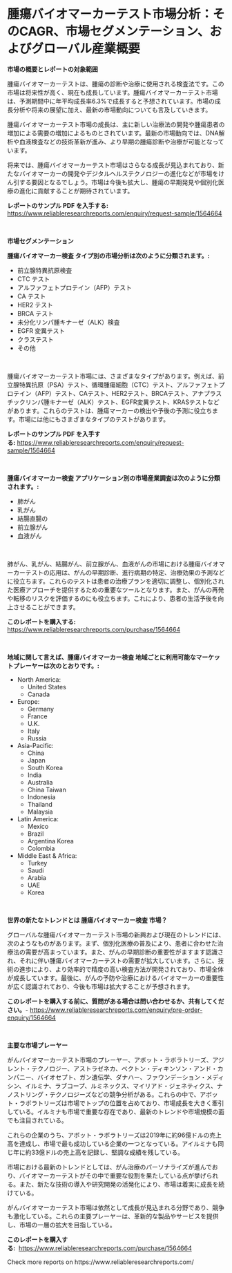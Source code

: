 <p><h1>腫瘍バイオマーカーテスト市場分析：そのCAGR、市場セグメンテーション、およびグローバル産業概要</h1></p><p><strong>市場の概要とレポートの対象範囲</strong></p>
<p><p>腫瘍バイオマーカーテストは、腫瘍の診断や治療に使用される検査法です。この市場は将来性が高く、現在も成長しています。腫瘍バイオマーカーテスト市場は、予測期間中に年平均成長率6.3%で成長すると予想されています。市場の成長分析や将来の展望に加え、最新の市場動向についても言及していきます。</p><p>腫瘍バイオマーカーテスト市場の成長は、主に新しい治療法の開発や腫瘍患者の増加による需要の増加によるものとされています。最新の市場動向では、DNA解析や血液検査などの技術革新が進み、より早期の腫瘍診断や治療が可能となっています。</p><p>将来では、腫瘍バイオマーカーテスト市場はさらなる成長が見込まれており、新たなバイオマーカーの開発やデジタルヘルステクノロジーの進化などが市場をけん引する要因となるでしょう。市場は今後も拡大し、腫瘍の早期発見や個別化医療の進化に貢献することが期待されています。</p></p>
<p><strong>レポートのサンプル PDF を入手する:</strong> <a href="https://www.reliableresearchreports.com/enquiry/request-sample/1564664">https://www.reliableresearchreports.com/enquiry/request-sample/1564664</a></p>
<p>&nbsp;</p>
<p><strong>市場セグメンテーション</strong></p>
<p><strong>腫瘍バイオマーカー検査 タイプ別の市場分析は次のように分類されます。:</strong></p>
<p><ul><li>前立腺特異抗原検査</li><li>CTC テスト</li><li>アルファフェトプロテイン（AFP）テスト</li><li>CA テスト</li><li>HER2 テスト</li><li>BRCA テスト</li><li>未分化リンパ腫キナーゼ（ALK）検査</li><li>EGFR 変異テスト</li><li>クラステスト</li><li>その他</li></ul></p>
<p>&nbsp;</p>
<p><p>腫瘍バイオマーカーテスト市場には、さまざまなタイプがあります。例えば、前立腺特異抗原（PSA）テスト、循環腫瘍細胞（CTC）テスト、アルファフェトプロテイン（AFP）テスト、CAテスト、HER2テスト、BRCAテスト、アナプラスチックリンパ腫キナーゼ（ALK）テスト、EGFR変異テスト、KRASテストなどがあります。これらのテストは、腫瘍マーカーの検出や予後の予測に役立ちます。市場には他にもさまざまなタイプのテストがあります。</p></p>
<p><strong>レポートのサンプル PDF を入手する:</strong>&nbsp;<a href="https://www.reliableresearchreports.com/enquiry/request-sample/1564664">https://www.reliableresearchreports.com/enquiry/request-sample/1564664</a></p>
<p>&nbsp;</p>
<p><strong> 腫瘍バイオマーカー検査 アプリケーション別の市場産業調査は次のように分類されます。:</strong></p>
<p><ul><li>肺がん</li><li>乳がん</li><li>結腸直腸の</li><li>前立腺がん</li><li>血液がん</li></ul></p>
<p>&nbsp;</p>
<p><p>肺がん、乳がん、結腸がん、前立腺がん、血液がんの市場における腫瘍バイオマーカーテストの応用は、がんの早期診断、進行病期の特定、治療効果の予測などに役立ちます。これらのテストは患者の治療プランを適切に調整し、個別化された医療アプローチを提供するための重要なツールとなります。また、がんの再発や転移のリスクを評価するのにも役立ちます。これにより、患者の生活予後を向上させることができます。</p></p>
<p><strong>このレポートを購入する:</strong>&nbsp; <a href="https://www.reliableresearchreports.com/purchase/1564664">https://www.reliableresearchreports.com/purchase/1564664</a></p>
<p>&nbsp;</p>
<p><strong>地域に関して言えば、腫瘍バイオマーカー検査 地域ごとに利用可能なマーケットプレーヤーは次のとおりです。:</strong></p>
<p><ul>
    <li>
        North America:
        <ul>
            <li>United States</li>
            <li>Canada</li>
        </ul>
    </li>
    <li>
        Europe:
        <ul>
            <li>Germany</li>
            <li>France</li>
            <li>U.K.</li>
            <li>Italy</li>
            <li>Russia</li>
        </ul>
    </li>
    <li>
        Asia-Pacific:
        <ul>
            <li>China</li>
            <li>Japan</li>
            <li>South Korea</li>
            <li>India</li>
            <li>Australia</li>
            <li>China Taiwan</li>
            <li>Indonesia</li>
            <li>Thailand</li>
            <li>Malaysia</li>
        </ul>
    </li>
    <li>
        Latin America:
        <ul>
            <li>Mexico</li>
            <li>Brazil</li>
            <li>Argentina Korea</li>
            <li>Colombia</li>
        </ul>
    </li>
    <li>
        Middle East & Africa:
        <ul>
            <li>Turkey</li>
            <li>Saudi</li>
            <li>Arabia</li>
            <li>UAE</li>
            <li>Korea</li>
        </ul>
    </li>
    </ul></p>
<p>&nbsp;</p>
<p><strong>世界の新たなトレンドとは 腫瘍バイオマーカー検査 市場？</strong></p>
<p><p>グローバルな腫瘍バイオマーカーテスト市場の新興および現在のトレンドには、次のようなものがあります。まず、個別化医療の普及により、患者に合わせた治療法の需要が高まっています。また、がんの早期診断の重要性がますます認識され、それに伴い腫瘍バイオマーカーテストの需要が拡大しています。さらに、技術の進歩により、より効率的で精度の高い検査方法が開発されており、市場全体が成長しています。最後に、がんの予防や治療におけるバイオマーカーの重要性が広く認識されており、今後も市場は拡大することが予想されます。</p></p>
<p><strong>このレポートを購入する前に、質問がある場合は問い合わせるか、共有してください。</strong>- <a href="https://www.reliableresearchreports.com/enquiry/pre-order-enquiry/1564664">https://www.reliableresearchreports.com/enquiry/pre-order-enquiry/1564664</a></p>
<p>&nbsp;</p>
<p><strong>主要な市場プレーヤー</strong></p>
<p><p>がんバイオマーカーテスト市場のプレーヤー、アボット・ラボラトリーズ、アジレント・テクノロジー、アストラゼネカ、ベクトン・ディキンソン・アンド・カンパニー、バイオセプト、ガン遺伝学、ダナハー、ファウンデーション・メディシン、イルミナ、ラブコープ、ルミネックス、マイリアド・ジェネティクス、ナノストリング・テクノロジーズなどの競争分析がある。これらの中で、アボット・ラボラトリーズは市場でトップの位置を占めており、市場成長を大きく牽引している。イルミナも市場で重要な存在であり、最新のトレンドや市場規模の面でも注目されている。</p><p>これらの企業のうち、アボット・ラボラトリーズは2019年に約96億ドルの売上高を達成し、市場で最も成功している企業の一つとなっている。アイルミナも同じ年に約33億ドルの売上高を記録し、堅調な成績を残している。</p><p>市場における最新のトレンドとしては、がん治療のパーソナライズが進んでおり、バイオマーカーテストがその中で重要な役割を果たしている点が挙げられる。また、新たな技術の導入や研究開発の活発化により、市場は着実に成長を続けている。</p><p>がんバイオマーカーテスト市場は依然として成長が見込まれる分野であり、競争も激化している。これらの主要プレーヤーは、革新的な製品やサービスを提供し、市場の一層の拡大を目指している。</p></p>
<p><strong>このレポートを購入する:</strong>&nbsp;&nbsp;<a href="https://www.reliableresearchreports.com/purchase/1564664">https://www.reliableresearchreports.com/purchase/1564664</a></p>
<p>Check more reports on https://www.reliableresearchreports.com/</p>